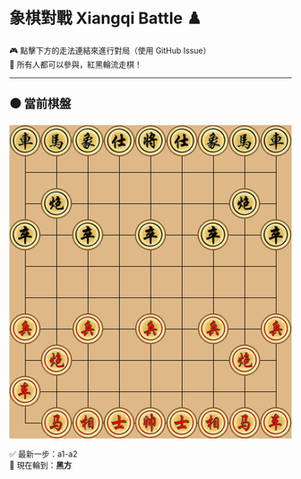 # 象棋對戰 Xiangqi Battle ♟️

🎮 點擊下方的走法連結來進行對局（使用 GitHub Issue）  
👥 所有人都可以參與，紅黑輪流走棋！

---

## ⚫️ 當前棋盤



![current board](images/board.png?20250612014716)

✅ 最新一步：a1-a2  
🎯 現在輪到：**黑方**
